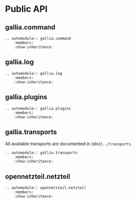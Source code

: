 <!--
SPDX-FileCopyrightText: AISEC Pentesting Team

SPDX-License-Identifier: CC0-1.0
-->

# Public API

## gallia.command

```{eval-rst}
.. automodule:: gallia.command
    :members:
    :show-inheritance:
```

## gallia.log

```{eval-rst}
.. automodule:: gallia.log
    :members:
    :show-inheritance:
```

## gallia.plugins

```{eval-rst}
.. automodule:: gallia.plugins
    :members:
    :show-inheritance:
```

## gallia.transports

All available transports are documented in {doc}`../transports`.

```{eval-rst}
.. automodule:: gallia.transports
    :members:
    :show-inheritance:
```

## opennetzteil.netzteil

```{eval-rst}
.. automodule:: opennetzteil.netzteil
    :members:
    :show-inheritance:
```
